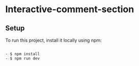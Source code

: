 # Interactive-comment-section

## Setup

To run this project, install it locally using npm:

```

- $ npm install 
- $ npm run dev

```
